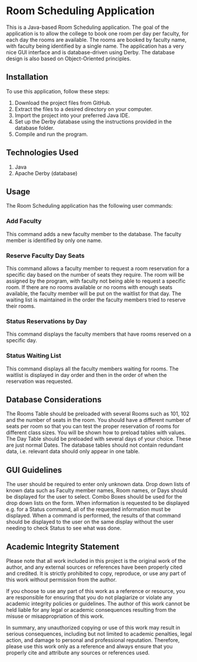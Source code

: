 # Room Scheduling Application
This is a Java-based Room Scheduling application. The goal of the application is to allow the college to book one room per day per faculty, for each day the rooms are available. The rooms are booked by faculty name, with faculty being identified by a single name. The application has a very nice GUI interface and is database-driven using Derby. The database design is also based on Object-Oriented principles.

## Installation
To use this application, follow these steps:

1. Download the project files from GitHub.
2. Extract the files to a desired directory on your computer.
3. Import the project into your preferred Java IDE.
4. Set up the Derby database using the instructions provided in the database folder.
5. Compile and run the program.

## Technologies Used

1. Java
2. Apache Derby (database)

## Usage
The Room Scheduling application has the following user commands:

### Add Faculty
This command adds a new faculty member to the database. The faculty member is identified by only one name.

### Reserve Faculty Day Seats
This command allows a faculty member to request a room reservation for a specific day based on the number of seats they require. The room will be assigned by the program, with faculty not being able to request a specific room. If there are no rooms available or no rooms with enough seats available, the faculty member will be put on the waitlist for that day. The waiting list is maintained in the order the faculty members tried to reserve their rooms.

### Status Reservations by Day
This command displays the faculty members that have rooms reserved on a specific day.

### Status Waiting List
This command displays all the faculty members waiting for rooms. The waitlist is displayed in day order and then in the order of when the reservation was requested.

## Database Considerations

The Rooms Table should be preloaded with several Rooms such as 101, 102 and the number of seats in the room. You should have a different number of seats per room so that you can test the proper reservation of rooms for different class sizes. You will be shown how to preload tables with values.
The Day Table should be preloaded with several days of your choice. These are just normal Dates.
The database tables should not contain redundant data, i.e. relevant data should only appear in one table.

## GUI Guidelines
The user should be required to enter only unknown data. Drop down lists of known data such as Faculty member names, Room names, or Days should be displayed for the user to select. Combo Boxes should be used for the drop down lists on the form. When information is requested to be displayed e.g. for a Status command, all of the requested information must be displayed. When a command is performed, the results of that command should be displayed to the user on the same display without the user needing to check Status to see what was done.

## Academic Integrity Statement

Please note that all work included in this project is the original work of the author, and any external sources or references have been properly cited and credited. It is strictly prohibited to copy, reproduce, or use any part of this work without permission from the author.

If you choose to use any part of this work as a reference or resource, you are responsible for ensuring that you do not plagiarize or violate any academic integrity policies or guidelines. The author of this work cannot be held liable for any legal or academic consequences resulting from the misuse or misappropriation of this work.

In summary, any unauthorized copying or use of this work may result in serious consequences, including but not limited to academic penalties, legal action, and damage to personal and professional reputation. Therefore, please use this work only as a reference and always ensure that you properly cite and attribute any sources or references used.
